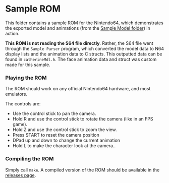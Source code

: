 # Sample ROM

This folder contains a sample ROM for the Nintendo64, which demonstrates the exported model and animations (from the [Sample Model folder](../../Sample%20Model)) in action. 

**This ROM is not reading the S64 file directly**. Rather, the S64 file went through the `Sample Parser` program, which converted the model data to N64 display lists and the animation data to C structs. This outputted data can be found in `catherineMdl.h`. The face animation data and struct was custom made for this sample.


### Playing the ROM
The ROM should work on any official Nintendo64 hardware, and most emulators. 

The controls are:
* Use the control stick to pan the camera.
* Hold R and use the control stick to rotate the camera (like in an FPS game).
* Hold Z and use the control stick to zoom the view.
* Press START to reset the camera position
* DPad up and down to change the current animation
* Hold L to make the character look at the camera..


### Compiling the ROM
Simply call `make`. A compiled version of the ROM should be available in the [releases page](../../../../releases).